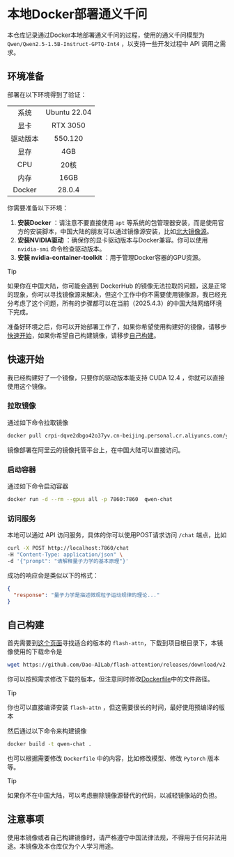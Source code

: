 # 本地Docker部署通义千问

本仓库记录通过Docker本地部署通义千问的过程，使用的通义千问模型为 `Qwen/Qwen2.5-1.5B-Instruct-GPTQ-Int4` ，以支持一些开发过程中 API 调用之需求。

## 环境准备

部署在以下环境得到了验证：

| | |
| :---: | :---: |
| 系统 | Ubuntu 22.04 |
| 显卡 | RTX 3050 |
| 驱动版本 | 550.120 |
| 显存 | 4GB |
| CPU | 20核 |
| 内存 | 16GB |
| Docker | 28.0.4 |

你需要准备以下环境：

1. **安装Docker** ：请注意不要直接使用 `apt` 等系统的包管理器安装，而是使用官方的安装脚本，中国大陆的朋友可以通过镜像源安装，比如[北大镜像源](https://mirrors.pku.edu.cn/Help/Docker-ce)。
2. **安装NVIDIA驱动** ：确保你的显卡驱动版本与Docker兼容。你可以使用 `nvidia-smi` 命令检查驱动版本。
3. **安装 nvidia-container-toolkit** ：用于管理Docker容器的GPU资源。

> [!TIP]
> 如果你在中国大陆，你可能会遇到 DockerHub 的镜像无法拉取的问题，这是正常的现象，你可以寻找镜像源来解决，但这个工作中你不需要使用镜像源，我已经充分考虑了这个问题，所有的步骤都可以在当前（2025.4.3）的中国大陆网络环境下完成。

准备好环境之后，你可以开始部署工作了，如果你希望使用构建好的镜像，请移步[快速开始](#快速开始)，如果你希望自己构建镜像，请移步[自己构建](#自己构建)。

## 快速开始

我已经构建好了一个镜像，只要你的驱动版本能支持 CUDA 12.4 ，你就可以直接使用这个镜像。

### 拉取镜像

通过如下命令拉取镜像

```bash
docker pull crpi-dqve2dbgo42o37yv.cn-beijing.personal.cr.aliyuncs.com/yibotongxue/qwen-chat:Qwen2.5-1.5B-Instruct-GPTQ-Int4
```

镜像部署在阿里云的镜像托管平台上，在中国大陆可以直接访问。

### 启动容器

通过如下命令启动容器

```bash
docker run -d --rm --gpus all -p 7860:7860  qwen-chat
```

### 访问服务

本地可以通过 API 访问服务，具体的你可以使用POST请求访问 `/chat` 端点，比如

```bash
curl -X POST http://localhost:7860/chat 
-H "Content-Type: application/json" \
-d '{"prompt": "请解释量子力学的基本原理"}'
```

成功的响应会是类似以下的格式：

```json
{
  "response": "量子力学是描述微观粒子运动规律的理论..."
}
```

## 自己构建

首先需要到[这个页面](https://github.com/Dao-AILab/flash-attention/releases/tag/v2.7.4.post1)寻找适合的版本的 `flash-attn`，下载到项目根目录下，本镜像使用的下载命令是

```bash
wget https://github.com/Dao-AILab/flash-attention/releases/download/v2.7.4.post1/flash_attn-2.7.4.post1+cu12torch2.6cxx11abiFALSE-cp310-cp310-linux_x86_64.whl
```

你可以按照需求修改下载的版本，但注意同时修改[Dockerfile](./Dockerfile)中的文件路径。

> [!TIP]
> 你也可以直接编译安装 `flash-attn` ，但这需要很长的时间，最好使用预编译的版本

然后通过以下命令来构建镜像

```bash
docker build -t qwen-chat .
```

也可以根据需要修改 `Dockerfile` 中的内容，比如修改模型、修改 `Pytorch` 版本等。

> [!TIP]
> 如果你不在中国大陆，可以考虑删除镜像源替代的代码，以减轻镜像站的负担。

## 注意事项

使用本镜像或者自己构建镜像时，请严格遵守中国法律法规，不得用于任何非法用途。本镜像及本仓库仅为个人学习用途。
